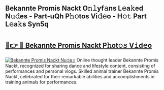 ## Bekannte Promis Nackt O𝚗𝚕yf𝚊ns L𝚎a𝚔ed N𝚞𝚍es - Part-uQh P𝚑𝚘tos Vi𝚍𝚎o - H𝚘𝚝 Part L𝚎a𝚔s Syn5q

# <h2><a href="http://kfd5dh.oniu.top/?m=Bekannte+Promis+Nackt">🔗👉 🔴 Bekannte Promis Nackt P𝚑ot𝚘𝚜 V𝚒d𝚎o</a></h2>

[![Bekannte Promis Nackt Nu𝚍e𝚜](https://i.imgur.com/0qMVB7G.gif)](http://kfd5dh.oniu.top/?m=Bekannte+Promis+Nackt)
Online thought leader Bekannte Promis Nackt, recognized for sharing dance and lifestyle content, consisting of performances and personal vlogs. Skilled animal trainer Bekannte Promis Nackt, celebrated for their remarkable abilities and accomplishments in training animals for performances.  
